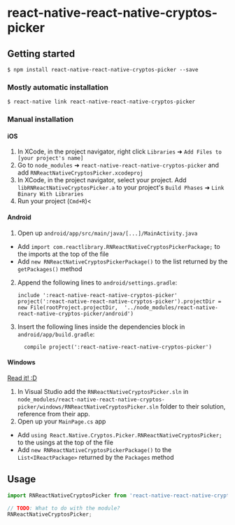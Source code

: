 
# react-native-react-native-cryptos-picker

## Getting started

`$ npm install react-native-react-native-cryptos-picker --save`

### Mostly automatic installation

`$ react-native link react-native-react-native-cryptos-picker`

### Manual installation


#### iOS

1. In XCode, in the project navigator, right click `Libraries` ➜ `Add Files to [your project's name]`
2. Go to `node_modules` ➜ `react-native-react-native-cryptos-picker` and add `RNReactNativeCryptosPicker.xcodeproj`
3. In XCode, in the project navigator, select your project. Add `libRNReactNativeCryptosPicker.a` to your project's `Build Phases` ➜ `Link Binary With Libraries`
4. Run your project (`Cmd+R`)<

#### Android

1. Open up `android/app/src/main/java/[...]/MainActivity.java`
  - Add `import com.reactlibrary.RNReactNativeCryptosPickerPackage;` to the imports at the top of the file
  - Add `new RNReactNativeCryptosPickerPackage()` to the list returned by the `getPackages()` method
2. Append the following lines to `android/settings.gradle`:
  	```
  	include ':react-native-react-native-cryptos-picker'
  	project(':react-native-react-native-cryptos-picker').projectDir = new File(rootProject.projectDir, 	'../node_modules/react-native-react-native-cryptos-picker/android')
  	```
3. Insert the following lines inside the dependencies block in `android/app/build.gradle`:
  	```
      compile project(':react-native-react-native-cryptos-picker')
  	```

#### Windows
[Read it! :D](https://github.com/ReactWindows/react-native)

1. In Visual Studio add the `RNReactNativeCryptosPicker.sln` in `node_modules/react-native-react-native-cryptos-picker/windows/RNReactNativeCryptosPicker.sln` folder to their solution, reference from their app.
2. Open up your `MainPage.cs` app
  - Add `using React.Native.Cryptos.Picker.RNReactNativeCryptosPicker;` to the usings at the top of the file
  - Add `new RNReactNativeCryptosPickerPackage()` to the `List<IReactPackage>` returned by the `Packages` method


## Usage
```javascript
import RNReactNativeCryptosPicker from 'react-native-react-native-cryptos-picker';

// TODO: What to do with the module?
RNReactNativeCryptosPicker;
```
  